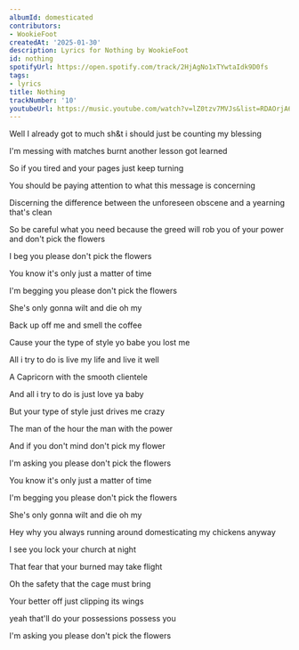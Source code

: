 ```yaml
---
albumId: domesticated
contributors:
- WookieFoot
createdAt: '2025-01-30'
description: Lyrics for Nothing by WookieFoot
id: nothing
spotifyUrl: https://open.spotify.com/track/2HjAgNo1xTYwtaIdk9D0fs
tags:
- lyrics
title: Nothing
trackNumber: '10'
youtubeUrl: https://music.youtube.com/watch?v=lZ0tzv7MVJs&list=RDAOrjA6cttNfONQIe1vu50Cwg
---
```


Well I already got to much sh&t i should just be counting my blessing

I'm messing with matches burnt another lesson got learned

So if you tired and your pages just keep turning

You should be paying attention to what this message is concerning

Discerning the difference between the unforeseen obscene and a yearning that's clean

So be careful what you need because the greed will rob you of your power and don't pick the flowers

I beg you please don't pick the flowers

You know it's only just a matter of time

I'm begging you please don't pick the flowers

She's only gonna wilt and die oh my

Back up off me and smell the coffee

Cause your the type of style yo babe you lost me

All i try to do is live my life and live it well

A Capricorn with the smooth clientele

And all i try to do is just love ya baby

But your type of style just drives me crazy

The man of the hour the man with the power

And if you don't mind don't pick my flower

I'm asking you please don't pick the flowers

You know it's only just a matter of time

I'm begging you please don't pick the flowers

She's only gonna wilt and die oh my

Hey why you always running around domesticating my chickens anyway

I see you lock your church at night

That fear that your burned may take flight

Oh the safety that the cage must bring

Your better off just clipping its wings

yeah that'll do your possessions possess you

I'm asking you please don't pick the flowers